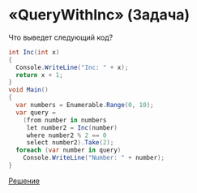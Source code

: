 # «QueryWithInc» (Задача)
Что выведет следующий код?
```cs
int Inc(int x)
{
  Console.WriteLine("Inc: " + x);
  return x + 1;
}
void Main()
{
  var numbers = Enumerable.Range(0, 10);
  var query =
    (from number in numbers
     let number2 = Inc(number)
     where number2 % 2 == 0
     select number2).Take(2);
  foreach (var number in query)
    Console.WriteLine("Number: " + number);
}
```
[Решение](./QueryWithInc-A.md)
